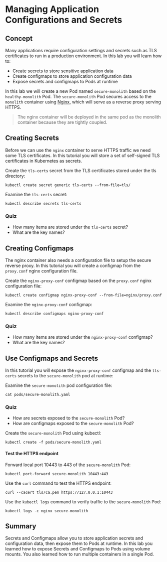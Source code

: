 # Managing Application Configurations and Secrets

## Concept

Many applications require configuration settings and secrets such as TLS certificates to run in a production environment. In this lab you will learn how to:

* Create secrets to store sensitive application data
* Create configmaps to store application configuration data
* Expose secrets and configmaps to Pods at runtime

In this lab we will create a new Pod named `secure-monolith` based on the `healthy-monolith` Pod. The `secure-monolith` Pod secures access to the `monolith` container using [Nginx](http://nginx.org/en), which will serve as a reverse proxy serving HTTPS.

> The nginx container will be deployed in the same pod as the monolith container because they are tightly coupled.

## Creating Secrets

Before we can use the `nginx` container to serve HTTPS traffic we need some TLS certificates. In this tutorial you will store a set of self-signed TLS certificates in Kubernetes as secrets.

Create the `tls-certs` secret from the TLS certificates stored under the tls directory:

```
kubectl create secret generic tls-certs --from-file=tls/
```

Examine the `tls-certs` secret:

```
kubectl describe secrets tls-certs
```

### Quiz

* How many items are stored under the `tls-certs` secret?
* What are the key names?

## Creating Configmaps

The nginx container also needs a configuration file to setup the secure reverse proxy. In this tutorial you will create a configmap from the `proxy.conf` nginx configuration file.

Create the `nginx-proxy-conf` configmap based on the `proxy.conf` nginx configuration file:

```
kubectl create configmap nginx-proxy-conf --from-file=nginx/proxy.conf
```

Examine the `nginx-proxy-conf` configmap:

```
kubectl describe configmaps nginx-proxy-conf
```

### Quiz

* How many items are stored under the `nginx-proxy-conf` configmap?
* What are the key names?

## Use Configmaps and Secrets

In this tutorial you will expose the `nginx-proxy-conf` configmap and the `tls-certs` secrets to the `secure-monolith` pod at runtime:

Examine the `secure-monolith` pod configuration file:

```
cat pods/secure-monolith.yaml
```

### Quiz

* How are secrets exposed to the `secure-monolith` Pod?
* How are configmaps exposed to the `secure-monolith` Pod?

Create the `secure-monolith` Pod using kubectl:

```
kubectl create -f pods/secure-monolith.yaml
```

#### Test the HTTPS endpoint

Forward local port 10443 to 443 of the `secure-monolith` Pod:

```
kubectl port-forward secure-monolith 10443:443
```

Use the `curl` command to test the HTTPS endpoint:

```
curl --cacert tls/ca.pem https://127.0.0.1:10443
```

Use the `kubectl logs` command to verify traffic to the `secure-monolith` Pod:

```
kubectl logs -c nginx secure-monolith
```

## Summary

Secrets and Configmaps allow you to store application secrets and configuration data, then expose them to Pods at runtime. In this lab you learned how to expose Secrets and Configmaps to Pods using volume mounts. You also learned how to run multiple containers in a single Pod.